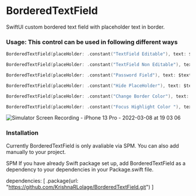 # BorderedTextField
SwiftUI custom bordered text field with placeholder text in border.

### Usage: This control can be used in following different ways

```swift
BorderedTextField(placeHolder: .constant("TextField Editable"), text: $text)

BorderedTextField(placeHolder: .constant("TextField Non Editable"), text: $text, isEditingEnabled: false) 

BorderedTextField(placeHolder: .constant("Password Field"), text: $text, isSecureField: true)

BorderedTextField(placeHolder: .constant("Hide PlaceHolder"), text: $text, showBorderPlaceHolder: false, highlightColor: Color.green)

BorderedTextField(placeHolder: .constant("Change Border Color"), text: $text, borderColor: Color.red)

BorderedTextField(placeHolder: .constant("Focus Highlight Color "), text: $text, borderColor: Color.red, highlightColor: Color.green)
```

![Simulator Screen Recording - iPhone 13 Pro - 2022-03-08 at 19 03 06](https://user-images.githubusercontent.com/21280198/157252118-05fa6d31-667b-4e38-bc46-0852b2a33917.gif)


### Installation
Currently BorderedTextField is only avaliable via SPM. You can also add manually to your project.

SPM
If you have already Swift package set up, add BorderedTextField as a dependency to your dependencies in your Package.swift file.

dependencies: [
    .package(url: "https://github.com/KrishnaRLolage/BorderedTextField.git")
]
